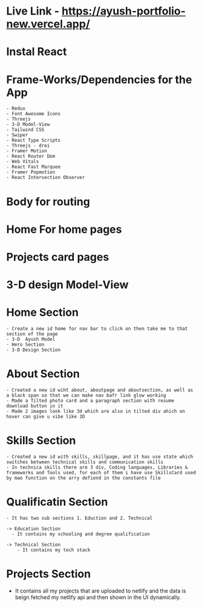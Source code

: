 # Live Link - https://ayush-portfolio-new.vercel.app/



# Instal React

# Frame-Works/Dependencies for the App

    - Redux
    - Font Awesome Icons
    - Threejs
    - 3-D Model-View
    - Tailwind CSS
    - Swiper
    - React Type Scripts
    - Threejs - drei
    - Framer Motion
    - React Router Dom
    - Web Vitals
    - React Fast Marquee
    - Framer Popmotion
    - React Intersection Observer

# Body for routing

# Home For home pages

# Projects card pages

# 3-D design Model-View

# Home Section

    - Create a new id home for nav bar to click on then take me to that section of the page
    - 3-D  Ayush Model
    - Hero Section
    - 3-D Design Section

# About Section

    - Created a new id wiht about, aboutpage and aboutsection, as well as a black span so that we can make nav bafr link glow working
    - Made a Tilted photo card and a paragraph section with resume download button in it
    - Made 2 images look like 3d which are also in tilted div ahich on hover can give u vibe like 3D

# Skills Section

    - Created a new id with skills, skillpage, and it has use state which switches between technical skills and communication skills
    - In technica skills there are 3 div, Coding languages, Libraries & frameworks and Tools used, for each of them i have use SkillsCard used by mao function on the arry defiend in the constants file

# Qualificatin Section

    - It has two sub sections 1. Eduction and 2. Technical

    -> Education Section
      - It contains my schooling and degree qualification

    -> Technical Section
        - It contains my tech stack

# Projects Section

- It contains all my projects that are uploaded to netlify and the data is beign fetched my netlify api and then shown in the UI dynamically.
